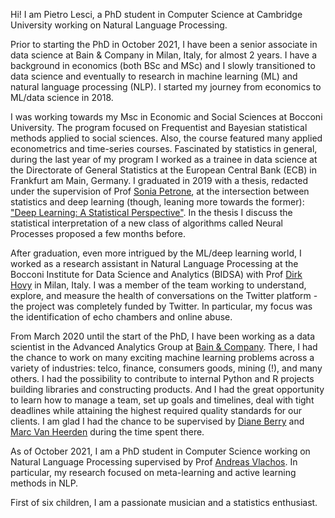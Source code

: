 Hi! I am Pietro Lesci, a PhD student in Computer Science at Cambridge University
working on Natural Language Processing. 

Prior to starting the PhD in October 2021, I have been a senior associate in data science 
at Bain & Company in Milan, Italy, for almost 2 years. I have a background in economics 
(both BSc and MSc) and I slowly transitioned to data science and eventually to research in 
machine learning (ML) and natural language processing (NLP). I started my journey from economics to ML/data science in 2018. 

I was working towards my Msc in Economic and Social Sciences at Bocconi University. The
program focused on Frequentist and Bayesian statistical methods applied to social sciences. 
Also, the course featured many applied econometrics and time-series courses. Fascinated by
statistics in general, during the last year of my program I worked as a trainee in data science
at the Directorate of General Statistics at the European Central Bank (ECB) in Frankfurt am Main, Germany. 
I graduated in 2019 with a thesis, redacted under the supervision of Prof [Sonia Petrone](https://faculty.unibocconi.eu/soniapetrone/), 
at the intersection between statistics and deep learning
(though, leaning more towards the former): 
["Deep Learning: A Statistical Perspective"](https://github.com/pietrolesci/master_thesis). 
In the thesis I discuss the statistical interpretation of a new class of algorithms called
Neural Processes proposed a few months before.

After graduation, even more intrigued by the ML/deep learning world, I worked as a research
assistant in Natural Language Processing at the Bocconi Institute for Data Science and
Analytics (BIDSA) with Prof [Dirk Hovy](https://dirkhovy.com/) in Milan, Italy. I was a member of 
the team working to understand, explore, and measure the health of conversations on the Twitter
platform - the project was completely funded by Twitter. In particular, my focus was the identification
of echo chambers and online abuse.

From March 2020 until the start of the PhD, I have been working as a data scientist in the
Advanced Analytics Group at [Bain & Company](https://www.bain.com/). There, I had the chance
to work on many exciting machine learning problems across a variety of industries: telco, finance,
consumers goods, mining (!), and many others. I had the possibility to contribute to internal Python and R projects
building libraries and constructing products. And I had the great opportunity to learn how to manage
a team, set up goals and timelines, deal with tight deadlines while attaining the highest required 
quality standards for our clients. I am glad I had the chance to be supervised by 
[Diane Berry](https://www.linkedin.com/in/diane-berry-007/) and [Marc Van Heerden](https://www.linkedin.com/in/marc-van-heerden-b9042818/)
during the time spent there.

As of October 2021, I am a PhD student in Computer Science working on Natural Language Processing
supervised by Prof [Andreas Vlachos](https://andreasvlachos.github.io/). In particular, my research
focused on meta-learning and active learning methods in NLP.





First of six children, I am a passionate musician and a statistics enthusiast.
